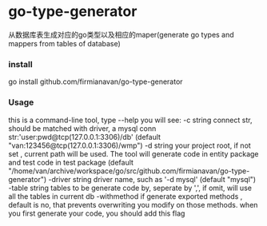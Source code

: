 # go-type-generator
从数据库表生成对应的go类型以及相应的maper(generate go types and mappers from tables of database)

### install
go install github.com/firmianavan/go-type-generator

### Usage
this is a command-line tool, type --help you will see:
-c string
        connect str, should be matched with driver, a mysql conn str:'user:pwd@tcp(127.0.0.1:3306)/db' (default "van:123456@tcp(127.0.0.1:3306)/wmp")
    -d string
        your project root, if not set , current path will be used. The tool will generate code in entity package and test code in test package (default "/home/van/archive/workspace/go/src/github.com/firmianavan/go-type-generator")
    -driver string
        driver name, such as '-d mysql' (default "mysql")
    -table string
        tables to be generate code by, seperate by ',', if omit, will use all the tables in current db
    -withmethod
        if generate exported methods , default is no, that prevents overwriting you modify on those methods. when you first generate your code, you should add this flag

